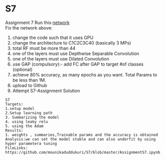 # S7
Assignment 7
Run this [network](https://colab.research.google.com/drive/1qlewMtxcAJT6fIJdmMh8pSf2e-dh51Rw)  
Fix the network above:
1. change the code such that it uses GPU
2. change the architecture to C1C2C3C40 (basically 3 MPs)
3. total RF must be more than 44
4. one of the layers must use Depthwise Separable Convolution
5. one of the layers must use Dilated Convolution
6. use GAP (compulsory):- add FC after GAP to target #of classes (optional)
7. achieve 80% accuracy, as many epochs as you want. Total Params to be less than 1M. 
8. upload to Github
9. Attempt S7-Assignment Solution


```
S7
Targets:
1.setup model
2.Setup learning path 
3. Summarizing the model 
4. using leaky relu 
5. using the Adam
Results:
1. weights , summaries,Trainable params and the accuracy is obtained 
Analysis:we can set the model stable and can also underfit by using hyper parametera tuning 
FileLinks: 
https://github.com/mounikaduddukuri/S7/blob/master/AssignmentS7.ipynb
```
